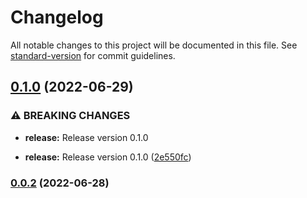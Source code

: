# Changelog

All notable changes to this project will be documented in this file. See [standard-version](https://github.com/conventional-changelog/standard-version) for commit guidelines.

## [0.1.0](https://github.com/keptn-sandbox/keptn-gitea-provisioner-service/compare/0.0.2...0.1.0) (2022-06-29)


### ⚠ BREAKING CHANGES

* **release:** Release version 0.1.0

* **release:** Release version 0.1.0 ([2e550fc](https://github.com/keptn-sandbox/keptn-gitea-provisioner-service/commit/2e550fcee126406db332b9838176e8f5a6a45e8c))

### [0.0.2](https://github.com/keptn-sandbox/keptn-gitea-provisioner-service/compare/0.0.1...0.0.2) (2022-06-28)
